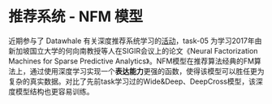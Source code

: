 # 推荐系统 - NFM 模型

近期参与了 Datawhale 有关深度推荐系统学习的[活动](https://github.com/datawhalechina/team-learning-rs/blob/master/DeepRecommendationModel/DeepCrossing.md "活动")，task-05 为学习2017年由新加坡国立大学的何向南教授等人在SIGIR会议上的论文《Neural Factorization Machines for Sparse Predictive Analytics》。NFM模型在推荐算法经典的FM算法上，通过使用深度学习实现一个**表达能力**更强的函数，使得该模型可以胜任更为复杂的真实数据。对比了先前task学习过的Wide&Deep、DeepCross模型，该深度模型结构也更容易训练。

